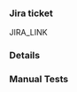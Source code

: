 <!-- If necessary, assign reviewers that know the area or changes well. Feel free to tag any additional reviewers you see fit. -->

### Jira ticket
<!-- Please replace JIRA_LINK with the link to the Jira ticket this Pull Request is related to -->
JIRA_LINK
<!-- [AN-XX](https://agh-student.atlassian.net/browse/AN-XX) -->

### Details
<!-- Explanation of the change or anything fishy that is going on -->

### Manual Tests
<!---
Most changes should have accompanying tests. Describe the tests you added or if no tests were added an explanation about why one was not needed.
--->
